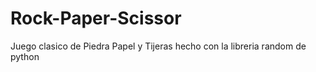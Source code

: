 # Rock-Paper-Scissor
Juego clasico de Piedra Papel y Tijeras hecho con la libreria random de python
